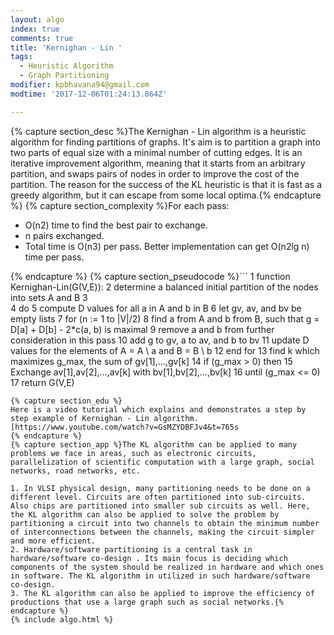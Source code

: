 ```yaml
---
layout: algo
index: true
comments: true
title: 'Kernighan - Lin '
tags:
  - Heuristic Algorithm
  - Graph Partitioning
modifier: kpbhavana94@gmail.com
modtime: '2017-12-06T01:24:13.864Z'

---
```

{% capture section_desc %}The Kernighan - Lin algorithm is a heuristic algorithm for finding partitions of graphs. It's aim is to partition a graph into two parts of equal size with a minimal number of cutting edges. It is an iterative improvement algorithm, meaning that it starts from an arbitrary partition, and swaps pairs of nodes in order to improve the cost of the partition. The reason for the success of the KL heuristic is that it is fast as a greedy algorithm, but it can escape from some local optima.{% endcapture %}
{% capture section_complexity %}For each pass:
* O(n2) time to find the best pair to exchange.
* n pairs exchanged.
* Total time is O(n3) per pass.
Better implementation can get O(n2lg n) time per pass.


{% endcapture %}
{% capture section_pseudocode %}```
1  function Kernighan-Lin(G(V,E)):
2      determine a balanced initial partition of the nodes into sets A and B
3      
4      do
5         compute D values for all a in A and b in B
6         let gv, av, and bv be empty lists
7         for (n := 1 to |V|/2)
8            find a from A and b from B, such that g = D[a] + D[b] - 2*c(a, b) is maximal
9            remove a and b from further consideration in this pass
10           add g to gv, a to av, and b to bv
11           update D values for the elements of A = A \ a and B = B \ b
12        end for
13        find k which maximizes g_max, the sum of gv[1],...,gv[k]
14        if (g_max > 0) then
15           Exchange av[1],av[2],...,av[k] with bv[1],bv[2],...,bv[k]
16     until (g_max <= 0)
17  return G(V,E)
```{% endcapture %}
{% capture section_edu %}
Here is a video tutorial which explains and demonstrates a step by step example of Kernighan - Lin algorithm.
[https://www.youtube.com/watch?v=GsMZYDBFJv4&t=765s
{% endcapture %}
{% capture section_app %}The KL algorithm can be applied to many problems we face in areas, such as electronic circuits, parallelization of scientific computation with a large graph, social networks, road networks, etc. 

1. In VLSI physical design, many partitioning needs to be done on a different level. Circuits are often partitioned into sub-circuits. Also chips are partitioned into smaller sub circuits as well. Here, the KL algorithm can also be applied to solve the problem by partitioning a circuit into two channels to obtain the minimum number of interconnections between the channels, making the circuit simpler and more efficient. 
2. Hardware/software partitioning is a central task in hardware/software co-design . Its main focus is deciding which components of the system should be realized in hardware and which ones in software. The KL algorithm in utilized in such hardware/software co-design.
3. The KL algorithm can also be applied to improve the efficiency of productions that use a large graph such as social networks.{% endcapture %}
{% include algo.html %}